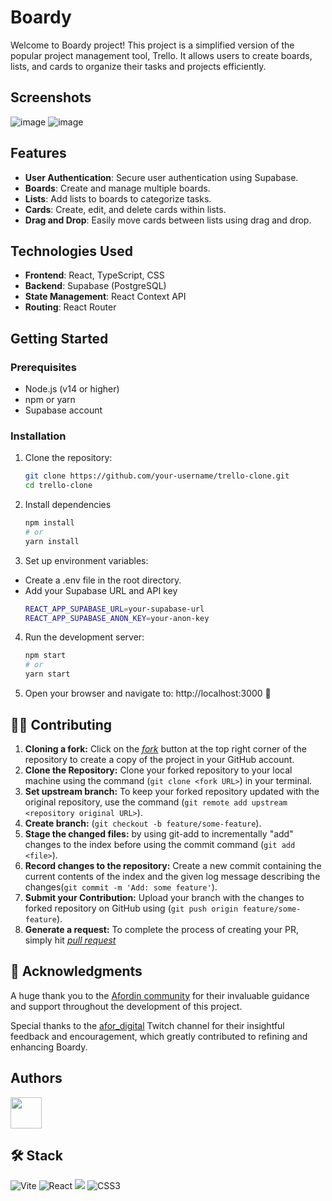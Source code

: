 # Boardy

Welcome to Boardy project! This project is a simplified version of the popular project management tool, Trello. It allows users to create boards, lists, and cards to organize their tasks and projects efficiently.

## Screenshots

![image](https://i.imgur.com/n7yavXk.jpg)
![image](https://i.imgur.com/Q1LYMQX.png)

## Features

- **User Authentication**: Secure user authentication using Supabase.
- **Boards**: Create and manage multiple boards.
- **Lists**: Add lists to boards to categorize tasks.
- **Cards**: Create, edit, and delete cards within lists.
- **Drag and Drop**: Easily move cards between lists using drag and drop.

## Technologies Used

- **Frontend**: React, TypeScript, CSS
- **Backend**: Supabase (PostgreSQL)
- **State Management**: React Context API
- **Routing**: React Router

## Getting Started

### Prerequisites

- Node.js (v14 or higher)
- npm or yarn
- Supabase account

### Installation

1. Clone the repository:
   ```bash
   git clone https://github.com/your-username/trello-clone.git
   cd trello-clone
   ```
2. Install dependencies
    ```bash
    npm install
    # or
    yarn install
    ```
3. Set up environment variables:
  * Create a .env file in the root directory.
  * Add your Supabase URL and API key
    ```bash
    REACT_APP_SUPABASE_URL=your-supabase-url
    REACT_APP_SUPABASE_ANON_KEY=your-anon-key
    ```
4. Run the development server:
   ```bash
   npm start
   # or
   yarn start
   ```
5. Open your browser and navigate to: http://localhost:3000 🚀

## 🧑‍💻 Contributing

1. **Cloning a fork:**
   Click on the [_fork_](https://github.com/developerleonardo/trello-board/fork) button at the top right corner of the repository to create a copy of the project in your GitHub account.
2. **Clone the Repository:** Clone your forked repository to your local machine using the command (`git clone <fork URL>`) in your terminal.
3. **Set upstream branch:** To keep your forked repository updated with the original repository, use the command (`git remote add upstream <repository original URL>`).
4. **Create branch:** (`git checkout -b feature/some-feature`).
5. **Stage the changed files:** by using git-add to incrementally "add" changes to the index before using the commit command (`git add <file>`).
6. **Record changes to the repository:** Create a new commit containing the current contents of the index and the given log message describing the changes(`git commit -m 'Add: some feature'`).
7. **Submit your Contribution:** Upload your branch with the changes to forked repository on GitHub using (`git push origin feature/some-feature`).
8. **Generate a request:** To complete the process of creating your PR, simply hit [_pull request_](https://github.com/developerleonardo/trello-board/pulls)

## 🎉 Acknowledgments

A huge thank you to the [Afordin community](https://github.com/Afordin) for their invaluable guidance and support throughout the development of this project.  

Special thanks to the [afor_digital](https://www.twitch.tv/afor_digital) Twitch channel for their insightful feedback and encouragement, which greatly contributed to refining and enhancing Boardy.  

## Authors

<a href="https://github.com/developerleonardo">
   <img width="50px" src="https://avatars.githubusercontent.com/u/142660376?v=4" />
</a>

## 🛠️ Stack

![Vite](https://img.shields.io/badge/vite-%23646CFF.svg?style=for-the-badge&logo=vite&logoColor=white) ![React](https://img.shields.io/badge/react-%2320232a.svg?style=for-the-badge&logo=react&logoColor=%2361DAFB) <img src= "https://img.shields.io/badge/typescript-%23007ACC.svg?style=for-the-badge&logo=typescript&logoColor=white"> ![CSS3](https://img.shields.io/badge/css3-%231572B6.svg?style=for-the-badge&logo=css3&logoColor=white)
